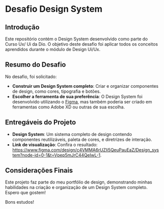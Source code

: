 # Desafio Design System

## Introdução

Este repositório contém o Design System desenvolvido como parte do Curso Ux/ Ui da Dio. O objetivo deste desafio foi aplicar todos os conceitos aprendidos durante o módulo de Design Ui/Ux.

## Resumo do Desafio

No desafio, foi solicitado:
- **Construir um Design System completo**: Criar e organizar componentes de design, como cores, tipografia e botões.
- **Escolher a ferramenta de sua preferência**: O Design System foi desenvolvido utilizando o [Figma](https://www.figma.com/), mas também poderia ser criado em ferramentas como Adobe XD ou outras de sua escolha.

## Entregáveis do Projeto

- **Design System**: Um sistema completo de design contendo componentes reutilizáveis, paleta de cores, e diretrizes de interação.
- **Link de visualização**: Confira o resultado: https://www.figma.com/design/c4VMMA6rUZIi5QeuPauEaZ/Design_system?node-id=0-1&t=Vpep5mJrC44QeIwL-1.


## Considerações Finais

Este projeto faz parte do meu portfólio de design, demonstrando minhas habilidades na criação e organização de um Design System completo. Espero que gostem!

Bons estudos!
